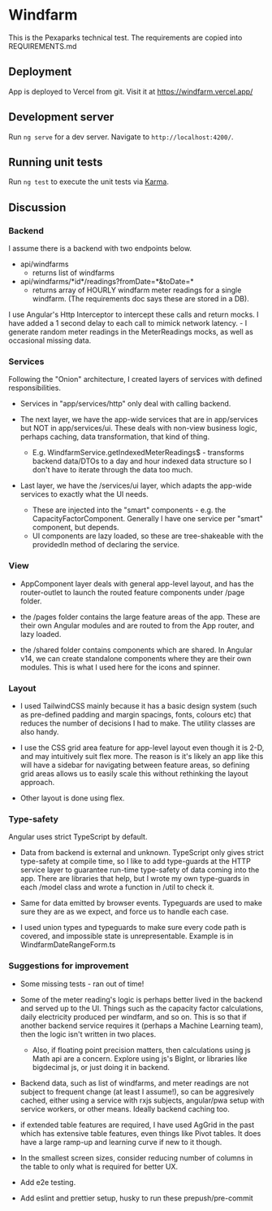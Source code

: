 # Windfarm

This is the Pexaparks technical test. The requirements are copied into REQUIREMENTS.md

## Deployment

App is deployed to Vercel from git. Visit it at https://windfarm.vercel.app/

## Development server

Run `ng serve` for a dev server. Navigate to `http://localhost:4200/`.

## Running unit tests

Run `ng test` to execute the unit tests via [Karma](https://karma-runner.github.io).

## Discussion

### Backend

I assume there is a backend with two endpoints below.

- api/windfarms 
    - returns list of windfarms
- api/windfarms/\*id\*/readings?fromDate=\*&toDate=\*
    - returns array of HOURLY windfarm meter readings for a single windfarm. (The requirements doc says these are stored in a DB).

I use Angular's Http Interceptor to intercept these calls and return mocks. I have added a 1 second delay to each call to mimick network latency.
    - I generate random meter readings in the MeterReadings mocks, as well as occasional missing data.

### Services

Following the "Onion" architecture, I created layers of services with defined responsibilities.

- Services in "app/services/http" only deal with calling backend. 

- The next layer, we have the app-wide services that are in app/services but NOT in app/services/ui. These deals with non-view business logic, perhaps caching, data transformation, that kind of thing.
    - E.g. WindfarmService.getIndexedMeterReadings$ - transforms backend data/DTOs to a day and hour indexed data structure so I don't have to iterate through the data too much.

- Last layer, we have the /services/ui layer, which adapts the app-wide services to exactly what the UI needs.
    - These are injected into the "smart" components - e.g. the CapacityFactorComponent. Generally I have one service per "smart" component, but depends.
    - UI components are lazy loaded, so these are tree-shakeable with the providedIn method of declaring the service.

### View

- AppComponent layer deals with general app-level layout, and has the router-outlet to launch the routed feature components under /page folder.

- the /pages folder contains the large feature areas of the app. These are their own Angular modules and are routed to from the App router, and lazy loaded.

- the /shared folder contains components which are shared. In Angular v14, we can create standalone components where they are their own modules. This is what I used here for the icons and spinner.

### Layout

- I used TailwindCSS mainly because it has a basic design system (such as pre-defined padding and margin spacings, fonts, colours etc) that reduces the number of decisions I had to make. The utility classes are also handy.

- I use the CSS grid area feature for app-level layout even though it is 2-D, and may intuitively suit flex more. The reason is it's likely an app like this will have a sidebar for navigating between feature areas, so defining grid areas allows us to easily scale this without rethinking the layout approach.

- Other layout is done using flex.

### Type-safety

Angular uses strict TypeScript by default.

- Data from backend is external and unknown. TypeScript only gives strict type-safety at compile time, so I like to add type-guards at the HTTP service layer to guarantee run-time type-safety of data coming into the app.  There are libraries that help, but I wrote my own type-guards in each /model class and wrote a function in /util to check it.

- Same for data emitted by browser events. Typeguards are used to make sure they are as we expect, and force us to handle each case.

- I used union types and typeguards to make sure every code path is covered, and impossible state is unrepresentable. Example is in WindfarmDateRangeForm.ts

### Suggestions for improvement

- Some missing tests - ran out of time!

- Some of the meter reading's logic is perhaps better lived in the backend and served up to the UI. Things such as the capacity factor calculations, daily electricity produced per windfarm, and so on. This is so that if another backend service requires it (perhaps a Machine Learning team), then the logic isn't written in two places. 

    - Also, if floating point precision matters, then calculations using js Math api are a concern. Explore using js's BigInt, or libraries like bigdecimal js, or just doing it in backend.

- Backend data, such as list of windfarms, and meter readings are not subject to frequent change (at least I assume!), so can be aggresively cached, either using a service with rxjs subjects, angular/pwa setup with service workers, or other means. Ideally backend caching too.

- if extended table features are required, I have used AgGrid in the past which has extensive table features, even things like Pivot tables. It does have a large ramp-up and learning curve if new to it though.

- In the smallest screen sizes, consider reducing number of columns in the table to only what is required for better UX.

- Add e2e testing.
- Add eslint and prettier setup, husky to run these prepush/pre-commit
